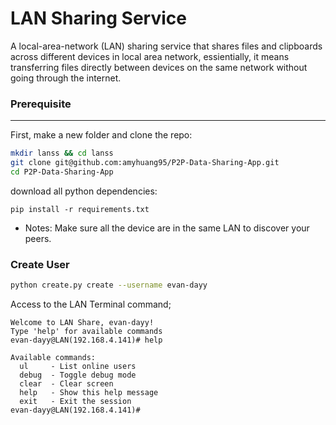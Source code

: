 # LAN Sharing Service
A local-area-network (LAN) sharing service that shares files and clipboards across different devices in local area network, essientially, it means transferring files directly between devices on the same network without going through the internet. 

### Prerequisite
---
First, make a new folder and clone the repo:
```sh
mkdir lanss && cd lanss
git clone git@github.com:amyhuang95/P2P-Data-Sharing-App.git
cd P2P-Data-Sharing-App
```

download all python dependencies:

```
pip install -r requirements.txt
```
* Notes: Make sure all the device are in the same LAN to discover your peers.

### Create User
```sh
python create.py create --username evan-dayy
```

Access to the LAN Terminal command;
```
Welcome to LAN Share, evan-dayy!
Type 'help' for available commands
evan-dayy@LAN(192.168.4.141)# help

Available commands:
  ul     - List online users
  debug  - Toggle debug mode
  clear  - Clear screen
  help   - Show this help message
  exit   - Exit the session
evan-dayy@LAN(192.168.4.141)#
```